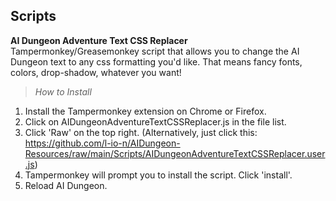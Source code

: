 ## Scripts
**AI Dungeon Adventure Text CSS Replacer** <br />
Tampermonkey/Greasemonkey script that allows you to change the AI Dungeon text to any css formatting you'd like. That means fancy fonts, colors, drop-shadow, whatever you want! <br />
> *How to Install*
1. Install the Tampermonkey extension on Chrome or Firefox.
2. Click on AIDungeonAdventureTextCSSReplacer.js in the file list.
3. Click 'Raw' on the top right. (Alternatively, just click this: https://github.com/l-io-n/AIDungeon-Resources/raw/main/Scripts/AIDungeonAdventureTextCSSReplacer.user.js)
4. Tampermonkey will prompt you to install the script. Click 'install'.
5. Reload AI Dungeon.
 <br />
 <br />
